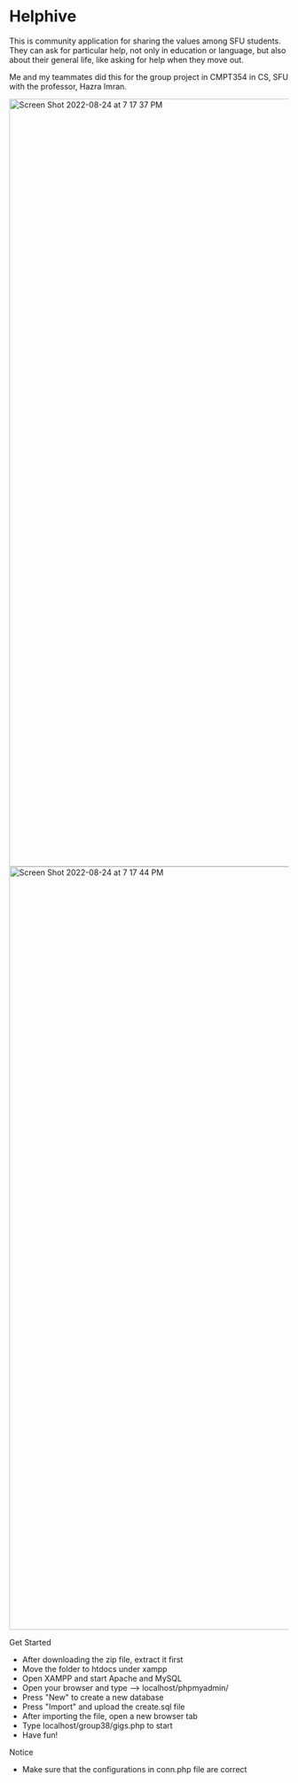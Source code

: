 # Helphive

This is community application for sharing the values among SFU students.
They can ask for particular help, not only in education or language, but also about their general life, like asking for help when they move out.

Me and my teammates did this for the group project in CMPT354 in CS, SFU with the professor, Hazra Imran.

<img width="1384" alt="Screen Shot 2022-08-24 at 7 17 37 PM" src="https://user-images.githubusercontent.com/87463803/186559507-33f15f11-c3f1-4284-bc10-b2668dc7e783.png">

<img width="1376" alt="Screen Shot 2022-08-24 at 7 17 44 PM" src="https://user-images.githubusercontent.com/87463803/186559515-4ad313e3-bda3-40db-a315-8b307c0c492f.png">

Get Started
- After downloading the zip file, extract it first
- Move the folder to htdocs under xampp
- Open XAMPP and start Apache and MySQL
- Open your browser and type --> localhost/phpmyadmin/
- Press "New" to create a new database
- Press "Import" and upload the create.sql file
- After importing the file, open a new browser tab
- Type localhost/group38/gigs.php to start
- Have fun!

Notice
- Make sure that the configurations in conn.php file are correct
